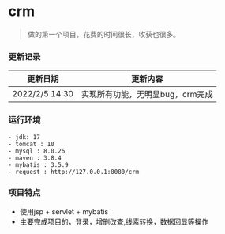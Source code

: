 # crm

>做的第一个项目，花费的时间很长，收获也很多。

### 更新记录

|    更新日期     | 更新内容                                                     |
| :-------------: | ------------------------------------------------------------ |
| 2022/2/5 14:30 | 实现所有功能，无明显bug，crm完成                             |


### 运行环境

    - jdk: 17
    - tomcat : 10
    - mysql : 8.0.26
    - maven : 3.8.4
    - mybatis : 3.5.9
    - request : http://127.0.0.1:8080/crm

### 项目特点

- 使用jsp + servlet + mybatis
- 主要完成项目的，登录，增删改查,线索转换，数据回显等操作

